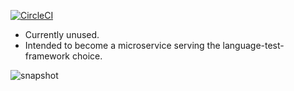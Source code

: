 
[![CircleCI](https://circleci.com/gh/cyber-dojo/languages.svg?style=svg)](https://circleci.com/gh/cyber-dojo/languages)

* Currently unused.
* Intended to become a microservice serving the language-test-framework choice.

![snapshot](https://github.com/cyber-dojo/languages/blob/master/docs/snapshot.png)
